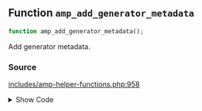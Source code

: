 ## Function `amp_add_generator_metadata`

```php
function amp_add_generator_metadata();
```

Add generator metadata.

### Source

[includes/amp-helper-functions.php:958](https://github.com/ampproject/amp-wp/blob/develop/includes/amp-helper-functions.php#L958-L970)

<details>
<summary>Show Code</summary>

```php
function amp_add_generator_metadata() {
	$content = sprintf( 'AMP Plugin v%s', AMP__VERSION );

	$mode     = AMP_Options_Manager::get_option( Option::THEME_SUPPORT );
	$content .= sprintf( '; mode=%s', $mode );

	$reader_theme = AMP_Options_Manager::get_option( Option::READER_THEME );
	if ( AMP_Theme_Support::READER_MODE_SLUG === $mode ) {
		$content .= sprintf( '; theme=%s', $reader_theme );
	}

	printf( '<meta name="generator" content="%s">', esc_attr( $content ) );
}
```

</details>
